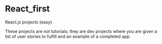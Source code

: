 # React_first
React.js projects (easy)

These projects are not tutorials; they are dev projects where you are given a list of user stories to fulfill and an example of a 
completed app.


